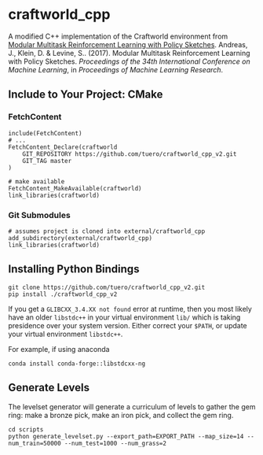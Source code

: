 # craftworld_cpp

A modified C++ implementation of the Craftworld environment from [Modular Multitask Reinforcement Learning with Policy Sketches](https://arxiv.org/pdf/1611.01796.pdf).
Andreas, J., Klein, D. &amp; Levine, S.. (2017). Modular Multitask Reinforcement Learning with Policy Sketches. *Proceedings of the 34th International Conference on Machine Learning*, in *Proceedings of Machine Learning Research*.

## Include to Your Project: CMake

### FetchContent
```shell
include(FetchContent)
# ...
FetchContent_Declare(craftworld
    GIT_REPOSITORY https://github.com/tuero/craftworld_cpp_v2.git
    GIT_TAG master
)

# make available
FetchContent_MakeAvailable(craftworld)
link_libraries(craftworld)
```

### Git Submodules
```shell
# assumes project is cloned into external/craftworld_cpp
add_subdirectory(external/craftworld_cpp)
link_libraries(craftworld)
```

## Installing Python Bindings
```shell
git clone https://github.com/tuero/craftworld_cpp_v2.git
pip install ./craftworld_cpp_v2
```

If you get a `GLIBCXX_3.4.XX not found` error at runtime, 
then you most likely have an older `libstdc++` in your virtual environment `lib/` 
which is taking presidence over your system version.
Either correct your `$PATH`, or update your virtual environment `libstdc++`.

For example, if using anaconda
```shell
conda install conda-forge::libstdcxx-ng
```


## Generate Levels
The levelset generator will generate a curriculum of levels to gather the gem ring:
make a bronze pick, make an iron pick, and collect the gem ring.
```shell
cd scripts
python generate_levelset.py --export_path=EXPORT_PATH --map_size=14 --num_train=50000 --num_test=1000 --num_grass=2
```
